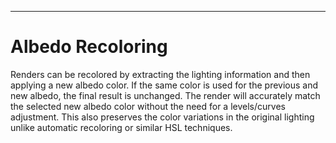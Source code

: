 ---
# Albedo Recoloring
Renders can be recolored by extracting the lighting information and then applying a new albedo color.
If the same color is used for the previous and new albedo, the final result is unchanged. 
The render will accurately match the selected new albedo color without the need for a levels/curves adjustment. 
This also preserves the color variations in the original lighting unlike automatic recoloring or similar HSL techniques.

<style>
    label {
        margin-right: 20px;
        margin-top: 0;
        vertical-align: middle;
    }

    button {
        margin-top: 0;
        vertical-align: middle;
    }

    #imgCanvas {
        width: 100%;
        height: 100%;
        display: block;
    }

    img {
        max-width: 100%;
        max-height: 100%;
    }
</style>

<canvas id="imgCanvas"></canvas>
Select a new albedo color to see the armor on the render update in real time.

<label for="albedo">
    Previous Albedo
    <input type="color" id="albedo" name="albedo" value="#B0AFA9">
</label>
<label for="newAlbedo">
    New Albedo
    <input type="color" id="newAlbedo" name="newAlbedo" value="#B0AFA9">
</label>
<button id="reset">Reset</button>

# Details
This technique approximates well how fully metallic objects are rendered in game (PRM red channel is 1.0) because
metallic objects have no diffuse component. The results for non metallic materials still match the desired albedo consistently, 
but there may be discolorations. Potential fixes will are discussed in the image editing section.

The albedo values can be copied from the col maps for non skin materials. For skin materials, copy paste the values from Cross Mod's albedo rendering mode 
by taking a screenshot or using a screen color picker. This takes into account the fake subsurface scattering effect applied in game.

```c
// Metals
final = albedo x specular_light

// Non Metals
final = (albedo x diffuse_light) + (specular_light)

// Recoloring Metals
lighting = final / col_rgb
recolored = lighting * new_albedo

// Recoloring Non Metals
lighting = final / previous_albedo 
recolored = lighting * new_albedo 

```

# Albedo Recoloring in an Image Editor
<img src="{{ site.url }}/images/albedo_recoloring/gimp_2_1.png" height="auto" width="auto">
The arrangement of the layers depends on the image editor being used. The above image is from Gimp 2.1.
If using layer groups, make sure the blend mode for the group is set to Pass through.

The order is important when working in 8 bits per channel images. Multiplying first mitigates potential clipping issues from the divide layer.
If the effect still introduces noticeable banding artifacts, try switching to 16 bits per channel.

### Gimp, Photoshop, Krita
- Recolor Group + Mask (Pass through)
    - Previous Albedo (Divide)
    - New Albedo (Multiply)
- Base Render

If the final result is very discolored, double check the color used for the original albedo.
Another copy of the new albedo layer can be added to even out the color with the opacity adjusted as needed.
The color blend mode should be available in most image editors.

- Recolor Group + Mask (Pass through)
    - New Albedo (Color) 
    - Previous Albedo (Divide)
    - New Albedo (Multiply)
- Base Render

### Affinity Photo
If the image editor doesn't support the divide blending mode, invert the previous albedo color and set the layer blend
mode to color dodge. This performs the same operation as divide.

- Recolor Group (Pass through)
    - Mask
    - 1 - Previous Albedo (Color Dodge)
    - New Albedo (Multiply)
- Base Render

# Further Reading
For custom renders, there are more render passes available that can perfectly recreate the final render. 
See Blender's <a href="https://docs.blender.org/manual/en/latest/render/layers/passes.html#combining" target="_blank">AOV Documentation</a>
for details. Remember to composite AOVs in 32 bit floating point with linear gamma (1.0) for proper blending and to avoid clipping!

<script type="module">
    import { AlbedoRecoloringDemo } from "./js/albedo_recoloring.js";

    const albedoColorInput = document.getElementById("albedo");
    const newAlbedoColorInput = document.getElementById("newAlbedo");
    const resetButton = document.getElementById("reset");
    const imgCanvas = document.getElementById("imgCanvas");
    const demo = new AlbedoRecoloringDemo(window, imgCanvas, albedoColorInput, newAlbedoColorInput, resetButton);
</script>